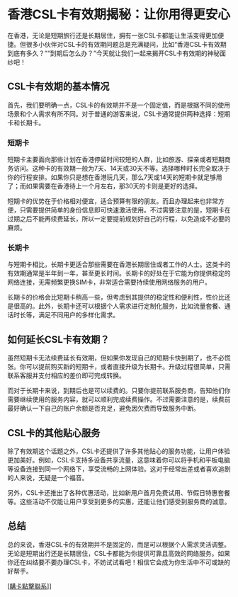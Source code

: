 # 香港CSL卡有效期揭秘：让你用得更安心

在香港，无论是短期旅行还是长期居住，拥有一张CSL卡都能让生活变得更加便捷。但很多小伙伴对CSL卡的有效期问题总是充满疑问，比如“香港CSL卡有效期到底有多久？”“到期后怎么办？”今天就让我们一起来揭开CSL卡有效期的神秘面纱吧！

## CSL卡有效期的基本情况

首先，我们要明确一点，CSL卡的有效期并不是一个固定值，而是根据不同的使用场景和个人需求有所不同。对于普通的游客来说，CSL卡通常提供两种选择：短期卡和长期卡。

### 短期卡

短期卡主要面向那些计划在香港停留时间较短的人群，比如旅游、探亲或者短期商务访问。这种卡的有效期一般为7天、14天或30天不等。选择哪种时长完全取决于你的行程安排。如果你只是想在香港玩几天，那么7天或14天的短期卡就足够用了；而如果需要在香港待上一个月左右，那30天的卡则是更好的选择。

短期卡的优势在于价格相对便宜，适合预算有限的朋友。而且办理起来也非常方便，只需要提供简单的身份信息即可快速激活使用。不过需要注意的是，短期卡在过期之后不能再续费延长，所以一定要提前规划好自己的行程，以免造成不必要的麻烦。

### 长期卡

与短期卡相比，长期卡更适合那些需要在香港长期居住或者工作的人士。这类卡的有效期通常是半年到一年，甚至更长时间。长期卡的好处在于它能为你提供稳定的网络连接，无需频繁更换SIM卡，非常适合需要持续使用网络服务的用户。

长期卡的价格会比短期卡稍高一些，但考虑到其提供的稳定性和便利性，性价比还是很高的。此外，长期卡还可以根据个人需求进行定制化服务，比如流量套餐、通话时长等，满足不同用户的多样化需求。

## 如何延长CSL卡有效期？

虽然短期卡无法续费延长有效期，但如果你发现自己的短期卡快到期了，也不必慌张。你可以提前购买新的短期卡，或者直接升级为长期卡。升级过程很简单，只需联系客服并支付相应的差价即可完成转换。

而对于长期卡来说，到期后也是可以续费的。只要你提前联系服务商，告知他们你需要继续使用的服务内容，就可以顺利完成续费操作。不过需要注意的是，续费前最好确认一下自己的账户余额是否充足，避免因欠费而导致服务中断。

## CSL卡的其他贴心服务

除了有效期这个话题之外，CSL卡还提供了许多其他贴心的服务功能，让用户体验更加美好。例如，CSL卡支持多设备共享流量，这意味着你可以将手机和平板电脑等设备连接到同一个网络下，享受流畅的上网体验。这对于经常出差或者喜欢追剧的人来说，无疑是一个福音。

另外，CSL卡还推出了各种优惠活动，比如新用户首月免费试用、节假日特惠套餐等。这些活动不仅能让用户享受到更多的实惠，还能让他们感受到服务商的诚意。

## 总结

总的来说，香港CSL卡的有效期并不是固定的，而是可以根据个人需求灵活调整。无论是短期出行还是长期居住，CSL卡都能为你提供可靠且高效的网络服务。如果你还在纠结要不要办理CSL卡，不妨试试看吧！相信它会成为你生活中不可或缺的好帮手。

[[購卡點擊聯系](https://t.me/s/esim1088)]]